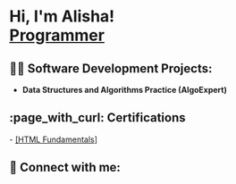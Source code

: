 <h1>Hi, I'm Alisha! <br/><a href="https://github.com/Alishabeetscode">Programmer</a> </h1>

<h2>👨‍💻 Software Development Projects:</h2>

- <b>Data Structures and Algorithms Practice (AlgoExpert)</b>

<h2> :page_with_curl: Certifications</h2> 
- <a href="https://coddy.tech/certifications/f5mtiK-cTiZhY">[HTML Fundamentals]</a>


<h2> 🤳 Connect with me:</h2>

